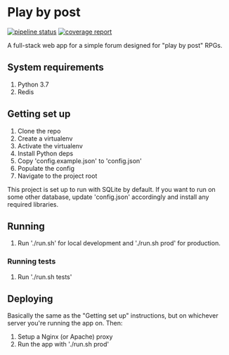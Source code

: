 # Play by post

[![pipeline status](https://gitlab.com/Celeo/PlayByPost/badges/master/pipeline.svg)](https://gitlab.com/Celeo/PlayByPost/commits/master)
[![coverage report](https://gitlab.com/Celeo/PlayByPost/badges/master/coverage.svg)](https://gitlab.com/Celeo/PlayByPost/commits/master)

A full-stack web app for a simple forum designed for "play by post" RPGs.

## System requirements

1. Python 3.7
1. Redis

## Getting set up

1. Clone the repo
1. Create a virtualenv
1. Activate the virtualenv
1. Install Python deps
1. Copy 'config.example.json' to 'config.json'
1. Populate the config
1. Navigate to the project root

This project is set up to run with SQLite by default. If you want to run on some other
database, update 'config.json' accordingly and install any required libraries.

## Running

1. Run './run.sh' for local development and './run.sh prod' for production.

### Running tests

1. Run './run.sh tests'

## Deploying

Basically the same as the "Getting set up" instructions, but on whichever server you're running the app on. Then:

1. Setup a Nginx (or Apache) proxy
1. Run the app with './run.sh prod'
